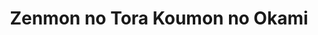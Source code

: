 --- 
title: "Zenmon no Tora Koumon no Okami"
publishdate: "2019-3-18T16:48:46+02:00"
src: "https://365manga.net/manga/zenmon-no-tora-koumon-no-okami"
image: "https://data.365manga.net/images/thumbnails/24601-zenmon-no-tora-koumon-no-okami.jpg"
description: "Lacking in polities, the more than capable Captain Jotetsu was never promoted. One day, while on his mission of conquering the mountain thieves led by Rou (wolf) and Rekko (fiery tiger), the supposed conquerer Jotetsu became the conqueree? (summary taken from Fantasyshrine) NOTE: First 5 chapters done by Desperate Love should be read left to right."
---